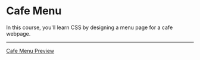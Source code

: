 <h1>Cafe Menu</h1>
<p>In this course, you'll learn CSS by designing a menu page for a cafe webpage.</p>
<hr>

<a href="https://htmlpreview.github.io/?https://github.com/chezcye/free-code-camp/blob/35cb822f62cf8abf472413da481f0b0907aa347a/responsive-web-design/cafe-menu/index.html">Cafe Menu Preview</a>
